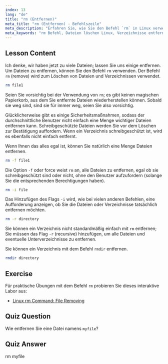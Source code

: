 ```yaml
---
index: 13
lang: "de"
title: "rm (Entfernen)"
meta_title: "rm (Entfernen) - Befehlszeile"
meta_description: "Erfahren Sie, wie Sie den Befehl `rm` in Linux verwenden, um Dateien und Verzeichnisse sicher zu löschen. Verstehen Sie Optionen wie -f, -i, -r und rmdir. Beginnen Sie Ihre Linux-Reise!"
meta_keywords: "rm Befehl, Dateien löschen Linux, Verzeichnisse entfernen, Linux Tutorial, Linux für Anfänger, rmdir, Linux Anleitung"
---
```


## Lesson Content

Ich denke, wir haben jetzt zu viele Dateien; lassen Sie uns einige entfernen. Um Dateien zu entfernen, können Sie den Befehl `rm` verwenden. Der Befehl `rm` (remove) wird zum Löschen von Dateien und Verzeichnissen verwendet.

```bash
rm file1
```

Seien Sie vorsichtig bei der Verwendung von `rm`; es gibt keinen magischen Papierkorb, aus dem Sie entfernte Dateien wiederherstellen können. Sobald sie weg sind, sind sie für immer weg, seien Sie also vorsichtig.

Glücklicherweise gibt es einige Sicherheitsmaßnahmen, sodass der durchschnittliche Benutzer nicht einfach eine Menge wichtiger Dateien entfernen kann. Schreibgeschützte Dateien werden Sie vor dem Löschen zur Bestätigung auffordern. Wenn ein Verzeichnis schreibgeschützt ist, wird es ebenfalls nicht einfach entfernt.

Wenn Ihnen das alles egal ist, können Sie natürlich eine Menge Dateien entfernen.

```bash
rm -f file1
```

Die Option `-f` oder force weist `rm` an, alle Dateien zu entfernen, egal ob sie schreibgeschützt sind oder nicht, ohne den Benutzer aufzufordern (solange Sie die entsprechenden Berechtigungen haben).

```bash
rm -i file
```

Das Hinzufügen des Flags `-i` wird, wie bei vielen anderen Befehlen, eine Aufforderung anzeigen, ob Sie die Dateien oder Verzeichnisse tatsächlich entfernen möchten.

```bash
rm -r directory
```

Sie können ein Verzeichnis nicht standardmäßig einfach mit `rm` entfernen; Sie müssen das Flag `-r` (recursive) hinzufügen, um alle Dateien und eventuelle Unterverzeichnisse zu entfernen.

Sie können ein Verzeichnis mit dem Befehl `rmdir` entfernen.

```bash
rmdir directory
```

## Exercise

Für praktische Übungen mit dem Befehl `rm` probieren Sie dieses interaktive Labor aus:

- [Linux rm Command: File Removing](https://labex.io/de/labs/linux-linux-rm-command-file-removing-209741)

## Quiz Question

Wie entfernen Sie eine Datei namens `myfile`?

## Quiz Answer

rm myfile
